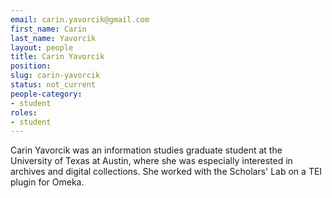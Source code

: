 ```yaml
---
email: carin.yavorcik@gmail.com
first_name: Carin
last_name: Yavorcik
layout: people
title: Carin Yavorcik
position:
slug: carin-yavorcik
status: not_current
people-category:
- student
roles:
- student
---
```


Carin Yavorcik was an information studies graduate student at the University of Texas at Austin, where she was especially interested in archives and digital collections. She worked with the Scholars' Lab on a TEI plugin for Omeka.